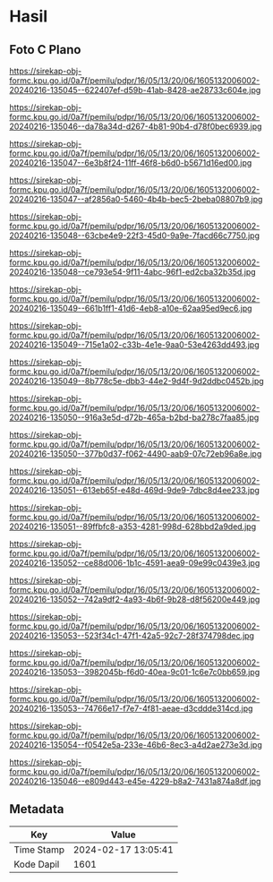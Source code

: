 # Hasil

## Foto C Plano

https://sirekap-obj-formc.kpu.go.id/0a7f/pemilu/pdpr/16/05/13/20/06/1605132006002-20240216-135045--622407ef-d59b-41ab-8428-ae28733c604e.jpg

https://sirekap-obj-formc.kpu.go.id/0a7f/pemilu/pdpr/16/05/13/20/06/1605132006002-20240216-135046--da78a34d-d267-4b81-90b4-d78f0bec6939.jpg

https://sirekap-obj-formc.kpu.go.id/0a7f/pemilu/pdpr/16/05/13/20/06/1605132006002-20240216-135047--6e3b8f24-11ff-46f8-b6d0-b5671d16ed00.jpg

https://sirekap-obj-formc.kpu.go.id/0a7f/pemilu/pdpr/16/05/13/20/06/1605132006002-20240216-135047--af2856a0-5460-4b4b-bec5-2beba08807b9.jpg

https://sirekap-obj-formc.kpu.go.id/0a7f/pemilu/pdpr/16/05/13/20/06/1605132006002-20240216-135048--63cbe4e9-22f3-45d0-9a9e-7facd66c7750.jpg

https://sirekap-obj-formc.kpu.go.id/0a7f/pemilu/pdpr/16/05/13/20/06/1605132006002-20240216-135048--ce793e54-9f11-4abc-96f1-ed2cba32b35d.jpg

https://sirekap-obj-formc.kpu.go.id/0a7f/pemilu/pdpr/16/05/13/20/06/1605132006002-20240216-135049--661b1ff1-41d6-4eb8-a10e-62aa95ed9ec6.jpg

https://sirekap-obj-formc.kpu.go.id/0a7f/pemilu/pdpr/16/05/13/20/06/1605132006002-20240216-135049--715e1a02-c33b-4e1e-9aa0-53e4263dd493.jpg

https://sirekap-obj-formc.kpu.go.id/0a7f/pemilu/pdpr/16/05/13/20/06/1605132006002-20240216-135049--8b778c5e-dbb3-44e2-9d4f-9d2ddbc0452b.jpg

https://sirekap-obj-formc.kpu.go.id/0a7f/pemilu/pdpr/16/05/13/20/06/1605132006002-20240216-135050--916a3e5d-d72b-465a-b2bd-ba278c7faa85.jpg

https://sirekap-obj-formc.kpu.go.id/0a7f/pemilu/pdpr/16/05/13/20/06/1605132006002-20240216-135050--377b0d37-f062-4490-aab9-07c72eb96a8e.jpg

https://sirekap-obj-formc.kpu.go.id/0a7f/pemilu/pdpr/16/05/13/20/06/1605132006002-20240216-135051--613eb65f-e48d-469d-9de9-7dbc8d4ee233.jpg

https://sirekap-obj-formc.kpu.go.id/0a7f/pemilu/pdpr/16/05/13/20/06/1605132006002-20240216-135051--89ffbfc8-a353-4281-998d-628bbd2a9ded.jpg

https://sirekap-obj-formc.kpu.go.id/0a7f/pemilu/pdpr/16/05/13/20/06/1605132006002-20240216-135052--ce88d006-1b1c-4591-aea9-09e99c0439e3.jpg

https://sirekap-obj-formc.kpu.go.id/0a7f/pemilu/pdpr/16/05/13/20/06/1605132006002-20240216-135052--742a9df2-4a93-4b6f-9b28-d8f56200e449.jpg

https://sirekap-obj-formc.kpu.go.id/0a7f/pemilu/pdpr/16/05/13/20/06/1605132006002-20240216-135053--523f34c1-47f1-42a5-92c7-28f374798dec.jpg

https://sirekap-obj-formc.kpu.go.id/0a7f/pemilu/pdpr/16/05/13/20/06/1605132006002-20240216-135053--3982045b-f6d0-40ea-9c01-1c6e7c0bb659.jpg

https://sirekap-obj-formc.kpu.go.id/0a7f/pemilu/pdpr/16/05/13/20/06/1605132006002-20240216-135053--74766e17-f7e7-4f81-aeae-d3cddde314cd.jpg

https://sirekap-obj-formc.kpu.go.id/0a7f/pemilu/pdpr/16/05/13/20/06/1605132006002-20240216-135054--f0542e5a-233e-46b6-8ec3-a4d2ae273e3d.jpg

https://sirekap-obj-formc.kpu.go.id/0a7f/pemilu/pdpr/16/05/13/20/06/1605132006002-20240216-135046--e809d443-e45e-4229-b8a2-7431a874a8df.jpg


## Metadata

| Key        | Value               |
| ---------- | ------------------- |
| Time Stamp | 2024-02-17 13:05:41 |
| Kode Dapil | 1601                |



